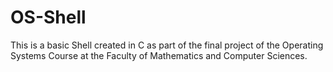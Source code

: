 # OS-Shell
This is a basic Shell created in C as part of the final project of the Operating Systems Course at the Faculty of Mathematics and Computer Sciences.
